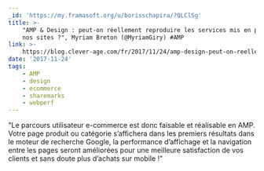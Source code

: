 ```yaml
---
_id: 'https://my.framasoft.org/u/borisschapira/?QLClSg'
title: >-
    "AMP & Design : peut-on réellement reproduire les services mis en place sur
    nos sites ?", Myriam Breton (@MyriamGiry) #AMP
link: >-
    https://blog.clever-age.com/fr/2017/11/24/amp-design-peut-on-reellement-reproduire-les-services-mis-en-place-sur-nos-sites/#comment-23461
date: '2017-11-24'
tags:
    - AMP
    - design
    - ecommerce
    - sharemarks
    - webperf
---
```


<div class="markdown"><p>&quot;Le parcours utilisateur e-commerce est donc faisable et réalisable en AMP. Votre page produit ou catégorie s’affichera dans les premiers résultats dans le moteur de recherche Google, la performance d’affichage et la navigation entre les pages seront améliorées pour une meilleure satisfaction de vos clients et sans doute plus d’achats sur mobile !&quot;
</p></div>

